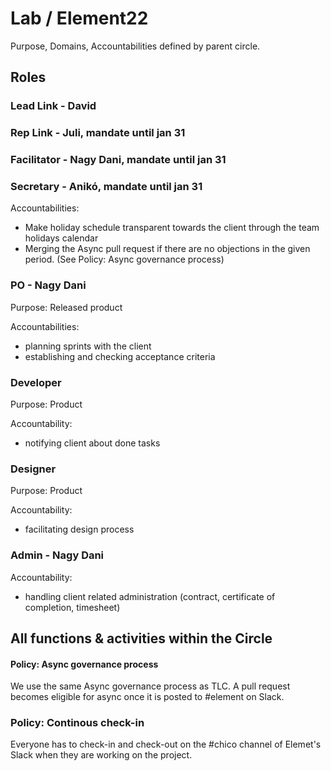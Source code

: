 # Lab / Element22
Purpose, Domains, Accountabilities defined by parent circle.

## Roles

### Lead Link - David
### Rep Link - Juli, mandate until jan 31
### Facilitator - Nagy Dani, mandate until jan 31
### Secretary - Anikó, mandate until jan 31

Accountabilities:
- Make holiday schedule transparent towards the client through the team holidays calendar
- Merging the Async pull request if there are no objections in the given period. (See Policy: Async governance process)

### PO - Nagy Dani

Purpose: Released product

Accountabilities:
- planning sprints with the client
- establishing and checking acceptance criteria

### Developer

Purpose: Product

Accountability:
- notifying client about done tasks

### Designer

Purpose: Product

Accountability:
- facilitating design process

### Admin - Nagy Dani

Accountability:
- handling client related administration (contract, certificate of completion, timesheet)



## All functions & activities within the Circle

#### Policy: Async governance process

We use the same Async governance process as TLC. A pull request becomes eligible for async once it is posted to #element on Slack.

### Policy: Continous check-in

Everyone has to check-in and check-out on the #chico channel of Elemet's Slack when they are working on the project.
